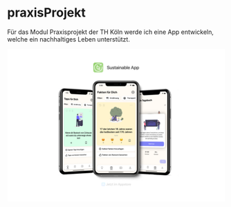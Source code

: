 # praxisProjekt
Für das Modul Praxisprojekt der TH Köln werde ich eine App entwickeln, welche ein nachhaltiges Leben unterstützt.

![PreviewImage](https://github.com/bschmalb/praxisProjekt/blob/f68216449fa2a74c536724d7b6027d08eaee858f/designs/PreviewImage.png)
